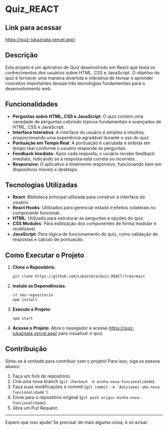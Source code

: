 # Quiz_REACT

## Link para acessar
https://quiz-lukaznata.vercel.app/


## Descrição

Este projeto é um aplicativo de Quiz desenvolvido em React que testa os conhecimentos dos usuários sobre HTML, CSS e JavaScript. O objetivo do quiz é fornecer uma maneira divertida e interativa de revisar e aprender conceitos importantes dessas três tecnologias fundamentais para o desenvolvimento web.


## Funcionalidades

- **Perguntas sobre HTML, CSS e JavaScript**: O quiz contém uma variedade de perguntas cobrindo tópicos fundamentais e avançados de HTML, CSS e JavaScript.
- **Interface Interativa**: A interface do usuário é simples e intuitiva, proporcionando uma experiência agradável durante o uso do quiz.
- **Pontuação em Tempo Real**: A pontuação é calculada e exibida em tempo real conforme o usuário responde às perguntas.
- **Feedback Imediato**: Após cada resposta, o usuário recebe feedback imediato, indicando se a resposta está correta ou incorreta..
- **Responsivo**: O aplicativo é totalmente responsivo, funcionando bem em dispositivos móveis e desktops.

## Tecnologias Utilizadas

- **React**: Biblioteca principal utilizada para construir a interface do usuário.
- **React Hooks**: Utilizados para gerenciar estado e efeitos colaterais no componente funcional..
- **HTML**: Utilizado para estruturar as perguntas e opções do quiz.
- **CSS Modules**: Para estilização dos componentes de forma modular e reutilizável.
- **JavaScript**: Para lógica de funcionamento do quiz, como validação de respostas e cálculo de pontuação.

## Como Executar o Projeto

1. **Clone o Repositório**:
   ```bash
   git clone https://github.com/Lukaznata/Quiz_REACT/tree/main
   ```
2. **Instale as Dependências**:
   ```bash
   cd seu-repositorio
   npm install
   ```
3. **Execute o Projeto**:
   ```bash
   npm start
   ```
4. **Acesse o Projeto**:
   Abra o navegador e acesse https://quiz-lukaznata.vercel.app/ para visualizar o quiz.

## Contribuição

Sinta-se à vontade para contribuir com o projeto! Para isso, siga os passos abaixo:

1. Faça um fork do repositório.
2. Crie uma nova branch (`git checkout -b minha-nova-funcionalidade`).
3. Faça suas modificações e commit (`git commit -m 'Adicionei uma nova funcionalidade'`).
4. Envie para o repositório original (`git push origin minha-nova-funcionalidade`).
5. Abra um Pull Request.

---

Espero que isso ajude! Se precisar de mais alguma coisa, é só avisar.
